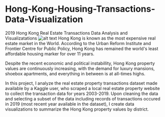 # Hong-Kong-Housing-Transactions-Data-Visualization
2019 Hong Kong Real Estate Transactions Data Analysis and Visualizatations
![alt text](https://kostya.io/static/img/portfolio/hong-kong-transaction-data-visualization-full.jpg)
Hong Kong is known as the most expensive real estate market in the World. According to the Urban Reform Institute and Frontier Centre for Public Policy, Hong Kong has remained the world's least affordable housing marker for over 11 years.

Despite the recent economic and political instabillity, Hong Kong property values are continuously increasing, with the demand for luxury mansions, shoebox apartments, and everything in between is at all-times highs.

In this project, I analyze the real estate property transactions dataset made available by a Kaggle user, who scraped a local real estate property website to collect the transaction data for years 2003-2019. Upon cleaning the data and selecting a subset of the data including records of transactions occured in 2019 (most recent year available in the dataset), I create data visualizations to summarize the Hong Kong property values by district.
